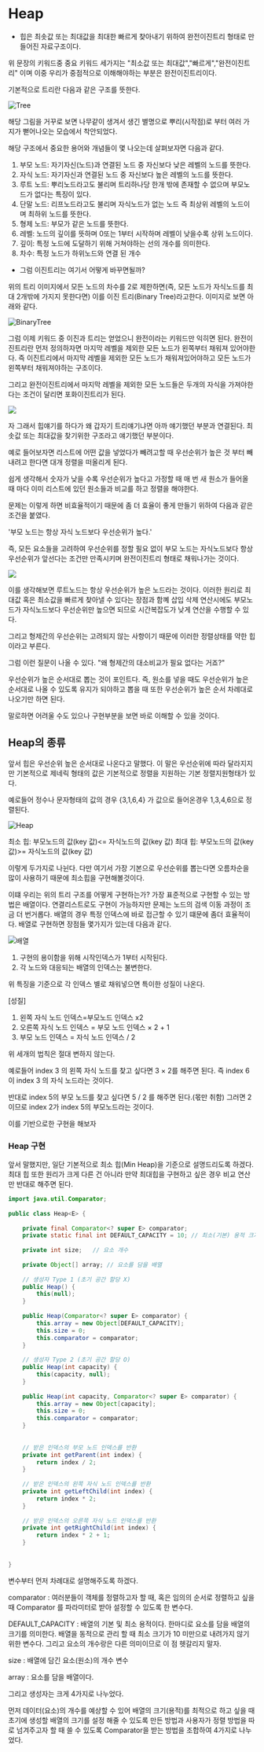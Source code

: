 # Heap

* 힙은 최솟값 또는 최대값을 최대한 빠르게 찾아내기 위하여 완전이진트리 형태로 만들어진 자료구조이다.

위 문장의 키워드중 중요 키워드 세가지는 "최소값 또는 최대값","빠르게","완전이진트리" 이며 이중 우리가 중점적으로 이해해야하는 부분은
완전이진트리이다.

기본적으로 트리란 다음과 같은 구조를 뜻한다.

![Tree](https://img1.daumcdn.net/thumb/R1280x0/?scode=mtistory2&fname=https%3A%2F%2Fblog.kakaocdn.net%2Fdn%2FbbNRYk%2FbtqV36qaJux%2Fcklbzws6M82XkJkJaqPA51%2Fimg.png)

해당 그림을 거꾸로 보면 나무같이 생겨서 생긴 별명으로 뿌리(시작점)로 부터 여러 가지가 뻗어나오는 모습에서 착안되었다.

해당 구조에서 중요한 용어와 개념들이 몇 나오는데 살펴보자면 다음과 같다.

1. 부모 노드: 자기자신(노드)과 연결된 노드 중 자신보다 낮은 레벨의 노드를 뜻한다.
2. 자식 노드: 자기자신과 연결된 노드 중 자신보다 높은 레벨의 노드를 뜻한다.
3. 루트 노드: 뿌리노드라고도 불리며 트리하나당 한개 밖에 존재할 수 없으며 부모노드가 없다는 특징이 있다.
4. 단말 노드: 리프노드라고도 불리며 자식노드가 없는 노드 즉 최상위 레벨의 노드이며 최하위 노드를 뜻한다.
5. 형제 노드: 부모가 같은 노드를 뜻한다.
6. 레벨: 노드의 깊이를 뜻하며 0또는 1부터 시작하며 레벨이 낮을수록 상위 노드이다.
7. 깊이: 특정 노드에 도달하기 위해 거쳐야하는 선의 개수를 의미한다.
8. 차수: 특정 노드가 하위노드와 연결 된 개수

* 그럼 이진트리는 여기서 어떻게 바꾸면될까?

위의 트리 이미지에서 모든 노드의 차수를 2로 제한하면(즉, 모든 노드가 자식노드를 최대 2개밖에 가지지 못한다면) 이를 이진 트리(Binary Tree)라고한다.
이미지로 보면 아래와 같다.

![BinaryTree](https://img1.daumcdn.net/thumb/R1280x0/?scode=mtistory2&fname=https%3A%2F%2Fblog.kakaocdn.net%2Fdn%2FtMysu%2FbtqV0DJgeJf%2FUfsVUDLaMWGFFt7tMpumkk%2Fimg.png)

그럼 이제 키워드 중 이진과 트리는 얻었으니 완전이라는 키워드만 익히면 된다.
완전이진트리란 먼저 정의하자면 마지막 레벨을 제외한 모든 노드가 왼쪽부터 채워져 있어야한다.
즉 이진트리에서 마지막 레벨을 제외한 모든 노드가 채워져있어야하고 모든 노드가 왼쪽부터 채워져야하는 구조이다.

그리고 완전이진트리에서 마지막 레벨을 제외한 모든 노드들은 두개의 자식을 가져야한다는 조건이 달리면 포화이진트리가 된다.

![](https://img1.daumcdn.net/thumb/R1920x0/?scode=mtistory2&fname=https%3A%2F%2Fblog.kakaocdn.net%2Fdn%2Fbfi34R%2FbtqV2WnM4Jj%2FMTkKbZMrJDecwvs3Wns8DK%2Fimg.png)

자 그래서 힙얘기를 하다가 왜 갑자기 트리얘기냐면 아까 얘기했던 부분과 연결된다.
최솟값 또는 최대값을 찾기위한 구조라고 얘기했던 부분이다.

예로 들어보자면 리스트에 어떤 값을 넣었다가 빼려고할 때 우선순위가 높은 것 부터 빼내려고 한다면 대개 정렬을 떠올리게 된다.

쉽게 생각해서 숫자가 낮을 수록 우선순위가 높다고 가정할 때 매 번 새 원소가 들어올 때 마다 이미 리스트에 있던 원소들과 비교를 하고 정렬을 해야한다.

문제는 이렇게 하면 비효율적이기 때문에 좀 더 효율이 좋게 만들기 위하여 다음과 같은 조건을 붙였다.

'부모 노드는 항상 자식 노드보다 우선순위가 높다.'

즉, 모든 요소들을 고려하여 우선순위를 정할 필요 없이 부모 노드는 자식노드보다 항상 우선순위가 앞선다는 조건만 만족시키며 완전이진트리 형태로 채워나가는 것이다.

![](https://img1.daumcdn.net/thumb/R1280x0/?scode=mtistory2&fname=https%3A%2F%2Fblog.kakaocdn.net%2Fdn%2FcUJahp%2FbtqV36KtdQ4%2FLzdICgKMk7KvYULPjkKQy1%2Fimg.png)

이를 생각해보면 루트노드는 항상 우선순위가 높은 노드라는 것이다. 이러한 원리로 최대값 혹은 최소값을 빠르게 찾아낼 수 있다는 장점과 함꼐 
삽입 삭제 연산시에도 부모노드가 자식노드보다 우선순위만 높으면 되므로 시간복잡도가 낮게 연산을 수행할 수 있다.

그리고 형제간의 우선순위는 고려되지 않는 사항이기 때문에 이러한 정렬상태를 약한 힙이라고 부른다.

그럼 이런 질문이 나올 수 있다. "왜 형제간의 대소비교가 필요 없다는 거죠?"

우선순위가 높은 순서대로 뽑는 것이 포인트다. 즉, 원소를 넣을 때도 우선순위가 높은 순서대로 나올 수 있도록 유지가 되야하고 뽑을 때 또한 우선순위가 높은 순서 차례대로 나오기만 하면 된다.


말로하면 어려울 수도 있으나 구현부분을 보면 바로 이해할 수 있을 것이다.


## Heap의 종류

앞서 힙은 우선순위 높은 순서대로 나온다고 말했다. 이 말은 우선순위에 따라 달라지지만 기본적으로 제네릭 형태의 값은 기본적으로 정렬을 지원하는 기본 정렬지원형태가 있다.

예로들어 정수나 문자형태의 값의 경우 {3,1,6,4} 가 값으로 들어온경우 1,3,4,6으로 정렬된다.

![Heap](https://img1.daumcdn.net/thumb/R1920x0/?scode=mtistory2&fname=https%3A%2F%2Fblog.kakaocdn.net%2Fdn%2FbXeFO2%2FbtqVTGz4Spk%2FEmiJ4rN545GnSjLddKZnT0%2Fimg.png)

최소 힙: 부모노드의 값(key 값)<= 자식노드의 값(key 값)
최대 힙: 부모노드의 값(key 값)>= 자식노드의 값(key 값)

이렇게 두가지로 나뉜다.
다만 여기서 가장 기본으로 우선순위를 뽑는다면 오름차순을 많이 사용하기 때문에 최소힙을 구현해볼것이다.

이떄 우리는 위의 트리 구조를 어떻게 구현하는가? 가장 표준적으로 구현할 수 있는 방법은 배열이다. 연결리스트로도 구현이 가능하지만 문제는 
노드의 검색 이동 과정이 조금 더 번거롭다.
배열의 경우 특정 인덱스에 바로 접근할 수 있기 떄문에 좀더 효율적이다.
배열로 구현하면 장점들 몇가지가 있는데 다음과 같다.

![배열](https://img1.daumcdn.net/thumb/R1280x0/?scode=mtistory2&fname=https%3A%2F%2Fblog.kakaocdn.net%2Fdn%2FWDMjZ%2FbtqV8GEMhcb%2FM2Wm02OJQhSh7sdW1kSzLK%2Fimg.png)

1. 구현의 용이함을 위해 시작인덱스가 1부터 시작된다.
2. 각 노드와 대응되는 배열의 인덱스는 불변한다.

위 특징을 기준으로 각 인덱스 별로 채워넣으면 특이한 성질이 나온다.

[성질]
1. 왼쪽 자식 노드 인덱스=부모노드 인덱스 x2
2. 오른쪽 자식 노드 인덱스 = 부모 노드 인덱스 × 2 + 1
3. 부모 노드 인덱스 = 자식 노드 인덱스 / 2

위 세개의 법칙은 절대 변하지 않는다.

예로들어 index 3 의 왼쪽 자식 노드를 찾고 싶다면 3 × 2를 해주면 된다. 즉 index 6 이 index 3 의 자식 노드라는 것이다.

반대로 index 5의 부모 노드를 찾고 싶다면 5 / 2 를 해주면 된다.(몫만 취함) 그러면 2 이므로 index 2가 index 5의 부모노드라는 것이다.

이를 기반으로한 구현을 해보자

### Heap 구현

앞서 말했지만, 일단 기본적으로 최소 힙(Min Heap)을 기준으로 설명드리도록 하겠다. 
최대 힙 또한 원리가 크게 다른 건 아니라 만약 최대힙을 구현하고 싶은 경우 비교 연산만 반대로 해주면 된다.

```java
import java.util.Comparator;
 
public class Heap<E> {
 
	private final Comparator<? super E> comparator;
	private static final int DEFAULT_CAPACITY = 10;	// 최소(기본) 용적 크기 
    
	private int size;	// 요소 개수 
 
	private Object[] array;	// 요소를 담을 배열 
 
	// 생성자 Type 1 (초기 공간 할당 X)
	public Heap() {
		this(null);
	}
	
	public Heap(Comparator<? super E> comparator) {
		this.array = new Object[DEFAULT_CAPACITY];
		this.size = 0;
		this.comparator = comparator;
	}
    
	// 생성자 Type 2 (초기 공간 할당 O)
	public Heap(int capacity) {
		this(capacity, null);
	}
	
	public Heap(int capacity, Comparator<? super E> comparator) {
		this.array = new Object[capacity];
		this.size = 0;
		this.comparator = comparator;
	}
    
 
	// 받은 인덱스의 부모 노드 인덱스를 반환
	private int getParent(int index) {
		return index / 2;
	}
	
	// 받은 인덱스의 왼쪽 자식 노드 인덱스를 반환 
	private int getLeftChild(int index) {
		return index * 2;
	}
	
	// 받은 인덱스의 오른쪽 자식 노드 인덱스를 반환
	private int getRightChild(int index) {
		return index * 2 + 1;
	}
	
	
}
```

변수부터 먼저 차례대로 설명해주도록 하겠다.



comparator : 여러분들이 객체를 정렬하고자 할 때, 혹은 임의의 순서로 정렬하고 싶을 때 Comparator 를 파라미터로 받아 설정할 수 있도록 한 변수다.

DEFAULT_CAPACITY : 배열의 기본 및 최소 용적이다. 한마디로 요소를 담을 배열의 크기를 의미한다. 배열을 동적으로 관리 할 때 최소 크기가 10 미만으로 내려가지 않기 위한 변수다. 그리고 요소의 개수랑은 다른 의미이므로 이 점 헷갈리지 말자.

size : 배열에 담긴 요소(원소)의 개수 변수

array : 요소를 담을 배열이다.

그리고 생성자는 크게 4가지로 나누었다.

먼저 데이터(요소)의 개수를 예상할 수 있어 배열의 크기(용적)를 최적으로 하고 싶을 때 초기에 생성할 배열의 크기를 설정 해줄 수 있도록 만든 방법과
사용자가 정렬 방법을 따로 넘겨주고자 할 때 쓸 수 있도록 Comparator을 받는 방법을 조합하여 4가지로 나누었다.